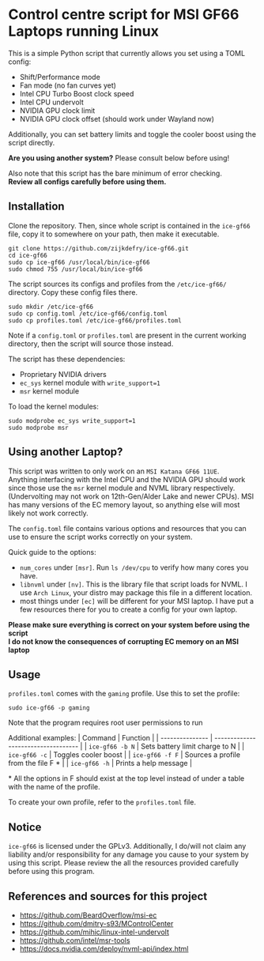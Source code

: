 # Control centre script for MSI GF66 Laptops running Linux

This is a simple Python script that currently
allows you set using a TOML config:
* Shift/Performance mode
* Fan mode (no fan curves yet)
* Intel CPU Turbo Boost clock speed
* Intel CPU undervolt
* NVIDIA GPU clock limit
* NVIDIA GPU clock offset (should work under Wayland now)

Additionally, you can set battery limits and toggle the cooler boost
using the script directly.

**Are you using another system?** Please consult below before using!

Also note that this script has the bare minimum of error checking.  
**Review all configs carefully before using them.**

## Installation

Clone the repository.
Then, since whole script is contained in the `ice-gf66` file,
copy it to somewhere on your path, then make it executable.
```
git clone https://github.com/zijkdefry/ice-gf66.git
cd ice-gf66
sudo cp ice-gf66 /usr/local/bin/ice-gf66
sudo chmod 755 /usr/local/bin/ice-gf66
```
The script sources its configs and profiles from the `/etc/ice-gf66/` directory.
Copy these config files there.
```
sudo mkdir /etc/ice-gf66
sudo cp config.toml /etc/ice-gf66/config.toml
sudo cp profiles.toml /etc/ice-gf66/profiles.toml
```
Note if a `config.toml` or `profiles.toml` are present in the current working directory,
then the script will source those instead.

The script has these dependencies:
* Proprietary NVIDIA drivers
* `ec_sys` kernel module with `write_support=1`
* `msr` kernel module

To load the kernel modules:
```
sudo modprobe ec_sys write_support=1
sudo modprobe msr
```

## Using another Laptop?

This script was written to only work on an `MSI Katana GF66 11UE`.  
Anything interfacing with the Intel CPU and the NVIDIA GPU should
work since those use the `msr` kernel module and NVML library respectively.
(Undervolting may not work on 12th-Gen/Alder Lake and newer CPUs).
MSI has many versions of the EC memory layout, so anything else
will most likely not work correctly.

The `config.toml` file contains various options and resources that
you can use to ensure the script works correctly on your system.

Quick guide to the options:
* `num_cores` under `[msr]`. Run `ls /dev/cpu` to verify how many cores you have.
* `libnvml` under `[nv]`. This is the library file that script loads for NVML.
I use `Arch Linux`, your distro may package this file in a different location.
* most things under `[ec]` will be different for your MSI laptop.
I have put a few resources there for you to create a config for your own laptop.

**Please make sure everything is correct on your system before using the script**  
**I do not know the consequences of corrupting EC memory on an MSI laptop**

## Usage

`profiles.toml` comes with the `gaming` profile. Use this to set the profile:
```
sudo ice-gf66 -p gaming
```
Note that the program requires root user permissions to run

Additional examples:
| Command         | Function                            |
| --------------- | ----------------------------------- |
| `ice-gf66 -b N` | Sets battery limit charge to N      |
| `ice-gf66 -c`   | Toggles cooler boost                |
| `ice-gf66 -f F` | Sources a profile from the file F * |
| `ice-gf66 -h`   | Prints a help message               |

\* All the options in F should exist at the top level instead of
under a table with the name of the profile.

To create your own profile, refer to the `profiles.toml` file.

## Notice

`ice-gf66` is licensed under the GPLv3. Additionally, I do/will not claim
any liability and/or responsibility for any damage you cause to your system
by using this script. Please review the all the resources provided carefully
before using this program.

## References and sources for this project

* https://github.com/BeardOverflow/msi-ec
* https://github.com/dmitry-s93/MControlCenter
* https://github.com/mihic/linux-intel-undervolt
* https://github.com/intel/msr-tools
* https://docs.nvidia.com/deploy/nvml-api/index.html